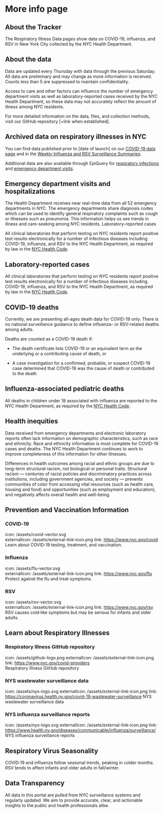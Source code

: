 # More info page


## About the Tracker
The Respiratory Illness Data pages show data on COVID-19, influenza, and RSV in New York City collected by the NYC Health Department.  



## About the data
Data are updated every Thursday with data through the previous Saturday. All data are preliminary and may change as more information is received. Counts less than 5 are suppressed to maintain confidentiality. 

Access to care and other factors can influence the number of emergency department visits as well as laboratory-reported cases received by the NYC Health Department, so these data may not accurately reflect the amount of illness among NYC residents.  

For more detailed information on the data, files, and collection methods, visit our GitHub repository [+link when established]. 

## Archived data on respiratory illnesses in NYC
You can find data published prior to [date of launch] on our [COVID-19 data page](https://www.nyc.gov/site/doh/covid/covid-19-data.page) and in the [Weekly Influenza and RSV Surveillance Summaries](https://www.nyc.gov/site/doh/providers/health-topics/flu-alerts.page).  

Additional data are also available through EpiQuery for [respiratory infections](https://a816-health.nyc.gov/hdi/epiquery/visualizations?PageType=ts&PopulationSource=CDSD&Topic=1&Subtopic=41) and [emergency department visits](https://a816-health.nyc.gov/hdi/epiquery/visualizations?PageType=ts&PopulationSource=CDSD&Topic=1&Subtopic=41).  

## Emergency department visits and hospitalizations
The Health Department receives near real-time data from all 52 emergency departments in NYC. The emergency departments share diagnosis codes which can be used to identify general respiratory complaints such as cough or illnesses such as pneumonia. This information helps us see trends in illness and care-seeking among NYC residents. Laboratory-reported cases 

All clinical laboratories that perform testing on NYC residents report positive test results electronically for a number of infectious diseases including COVID-19, influenza, and RSV to the NYC Health Department, as required by law in the [NYC Health Code](https://www.nyc.gov/site/doh/providers/reporting-and-services/notifiable-diseases-and-conditions-reporting-central.page).  

## Laboratory-reported cases
All clinical laboratories that perform testing on NYC residents report positive test results electronically for a number of infectious diseases including COVID-19, influenza, and RSV to the NYC Health Department, as required by law in the [NYC Health Code](https://www.nyc.gov/site/doh/providers/reporting-and-services/notifiable-diseases-and-conditions-reporting-central.page).  

## COVID‑19 deaths
Currently, we are presenting all-ages death data for COVID-19 only. There is no national surveillance guidance to define influenza- or RSV-related deaths among adults.  

Deaths are counted as a COVID-19 death if: 

* The death certificate lists COVID-19 or an equivalent term as the underlying or a contributing cause of death, or  

* A case investigation for a confirmed, probable, or suspect COVID-19 case determined that COVID-19 was the cause of death or contributed to the death 

## Influenza‑associated pediatric deaths
All deaths in children under 18 associated with influenza are reported to the NYC Health Department, as required by the [NYC Health Code](https://www.nyc.gov/site/doh/providers/reporting-and-services/notifiable-diseases-and-conditions-reporting-central.page).

## Health inequities
Data received from emergency departments and electronic laboratory reports often lack information on demographic characteristics, such as race and ethnicity. Race and ethnicity information is most complete for COVID-19 cases and deaths. The NYC Health Department continues to work to improve completeness of this information for other illnesses.  

Differences in health outcomes among racial and ethnic groups are due to long-term structural racism, not biological or personal traits. Structural racism — centuries of racist policies and discriminatory practices across institutions, including government agencies, and society — prevents communities of color from accessing vital resources (such as health care, housing and food) and opportunities (such as employment and education), and negatively affects overall health and well-being. 




## Prevention and Vaccination Information
### COVID‑19
icon: /assets/covid-vector.svg  
externalIcon: /assets/external-link-icon.png
link: https://www.nyc.gov/covid  
Learn about COVID‑19 testing, treatment, and vaccination.

### Influenza
icon: /assets/flu-vector.svg  
externalIcon: /assets/external-link-icon.png
link: https://www.nyc.gov/flu  
Protect against the flu and treat symptoms.

### RSV
icon: /assets/rsv-vector.svg  
externalIcon: /assets/external-link-icon.png
link: https://www.nyc.gov/rsv  
RSV causes cold‑like symptoms but may be serious for infants and older adults.




## Learn about Respiratory Illnesses

### Respiratory Illness GitHub repository
icon: /assets/github-logo.png
externalIcon: /assets/external-link-icon.png
link: https://www.nyc.gov/covid-providers  
Respiratory Illness GitHub repository

### NYS wastewater surveillance data
icon: /assets/nys-logo.svg 
externalIcon: /assets/external-link-icon.png
link: https://coronavirus.health.ny.gov/covid-19-wastewater-surveillance 
NYS wastewater surveillance data

### NYS influenza surveillance reports
icon: /assets/nys-logo.svg
externalIcon: /assets/external-link-icon.png
link: https://www.health.ny.gov/diseases/communicable/influenza/surveillance/
NYS influenza surveillance reports

## Respiratory Virus Seasonality
COVID‑19 and influenza follow seasonal trends, peaking in colder months. RSV tends to affect infants and older adults in fall/winter.

## Data Transparency
All data in this portal are pulled from NYC surveillance systems and regularly updated. We aim to provide accurate, clear, and actionable insights to the public and health professionals alike.
